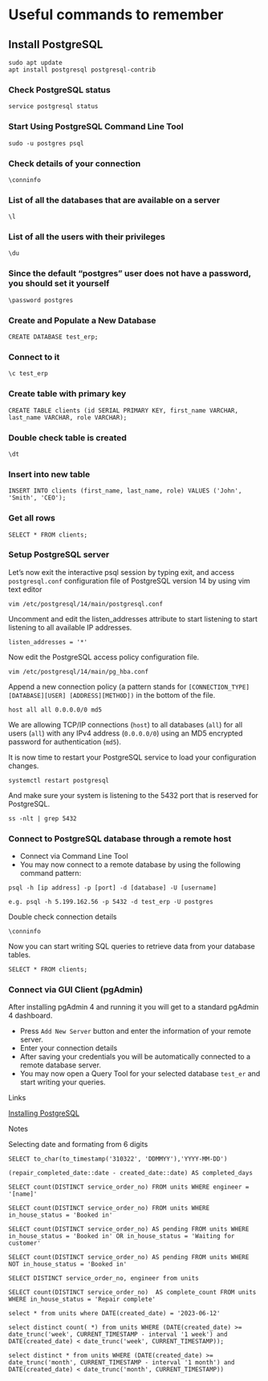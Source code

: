 # Useful commands to remember

## Install PostgreSQL

```
sudo apt update
apt install postgresql postgresql-contrib
```

### Check PostgreSQL status

`service postgresql status`

### Start Using PostgreSQL Command Line Tool

`sudo -u postgres psql`

### Check details of your connection

`\conninfo`

### List of all the databases that are available on a server

`\l`

### List of all the users with their privileges

`\du`

### Since the default “postgres” user does not have a password, you should set it yourself

`\password postgres`

### Create and Populate a New Database

`CREATE DATABASE test_erp;`

### Connect to it

`\c test_erp`

### Create table with primary key

```
CREATE TABLE clients (id SERIAL PRIMARY KEY, first_name VARCHAR, last_name VARCHAR, role VARCHAR);
```

### Double check table is created

`\dt`

### Insert into new table

```
INSERT INTO clients (first_name, last_name, role) VALUES ('John', 'Smith', 'CEO');
```

### Get all rows

`SELECT * FROM clients;`

### Setup PostgreSQL server

Let’s now exit the interactive psql session by typing exit, and access `postgresql.conf` configuration file of PostgreSQL version 14 by using vim text editor

`vim /etc/postgresql/14/main/postgresql.conf`

Uncomment and edit the listen_addresses attribute to start listening to start listening to all available IP addresses.

`listen_addresses = '*'`

Now edit the PostgreSQL access policy configuration file.

`vim /etc/postgresql/14/main/pg_hba.conf`

Append a new connection policy (a pattern stands for `[CONNECTION_TYPE][DATABASE][USER] [ADDRESS][METHOD])` in the bottom of the file.

`host all all 0.0.0.0/0 md5`

We are allowing TCP/IP connections (`host`) to all databases (`all`) for all users (`all`) with any IPv4 address (`0.0.0.0/0`) using an MD5 encrypted password for authentication (`md5`).

It is now time to restart your PostgreSQL service to load your configuration changes.

`systemctl restart postgresql`

And make sure your system is listening to the 5432 port that is reserved for PostgreSQL.

`ss -nlt | grep 5432`

### Connect to PostgreSQL database through a remote host

- Connect via Command Line Tool
- You may now connect to a remote database by using the following command pattern:

`psql -h [ip address] -p [port] -d [database] -U [username]`

`e.g. psql -h 5.199.162.56 -p 5432 -d test_erp -U postgres`

Double check connection details

`\conninfo`

Now you can start writing SQL queries to retrieve data from your database tables.

``` SELECT * FROM clients; ```

### Connect via GUI Client (pgAdmin)

After installing pgAdmin 4 and running it you will get to a standard pgAdmin 4 dashboard.

- Press ``` Add New Server ``` button and enter the information of your remote server.
- Enter your connection details
- After saving your credentials you will be automatically connected to a remote database server.
- You may now open a Query Tool for your selected database ``` test_er ``` and start writing your queries.

Links

[Installing PostgreSQL](https://www.cherryservers.com/blog/how-to-install-and-setup-postgresql-server-on-ubuntu-20-04)

Notes

Selecting date and formating from 6 digits

``` SELECT to_char(to_timestamp('310322', 'DDMMYY'),'YYYY-MM-DD') ```

<!-- Calculate date_completed -->
``` (repair_completed_date::date - created_date::date) AS completed_days ```

<!-- Count jobs done by specific engineer -->
``` SELECT count(DISTINCT service_order_no) FROM units WHERE engineer = '[name]' ```

<!-- Count jobs that have the in house status 'Booked in' -->
``` SELECT count(DISTINCT service_order_no) FROM units WHERE in_house_status = 'Booked in' ```

<!-- Count total jobs that have any status besides 'repair completed -->

``` SELECT count(DISTINCT service_order_no) AS pending FROM units WHERE in_house_status = 'Booked in' OR in_house_status = 'Waiting for customer' ```

``` SELECT count(DISTINCT service_order_no) AS pending FROM units WHERE NOT in_house_status = 'Booked in' ```

<!-- Show service_order_no and engineer -->
``` SELECT DISTINCT service_order_no, engineer from units ```

<!-- Count number of jobs that have in house status 'Repair complete' -->
``` SELECT count(DISTINCT service_order_no)  AS complete_count FROM units WHERE in_house_status = 'Repair complete' ```

<!-- Get jobs booked in today -->
``` select * from units where DATE(created_date) = '2023-06-12' ```

<!-- Select all jobs for one week -->
``` select distinct count( *) from units WHERE (DATE(created_date) >= date_trunc('week', CURRENT_TIMESTAMP - interval '1 week') and DATE(created_date) < date_trunc('week', CURRENT_TIMESTAMP)); ```

<!-- Select all jobs for one month -->
```select distinct * from units WHERE (DATE(created_date) >= date_trunc('month', CURRENT_TIMESTAMP - interval '1 month') and DATE(created_date) < date_trunc('month', CURRENT_TIMESTAMP))```

<!-- Added a constraint on so number -->
<!-- ALTER TABLE units ADD CONSTRAINT service_order_no_unique UNIQUE (service_order_no); -->

<!-- LEFT JOIN REPAIR TABLE WITH GSPN TABLE -->

<!-- SELECT * FROM tests_repairshpr_hhp LEFT JOIN units ON tests_repairshpr_hhp.id = units.id; -->
